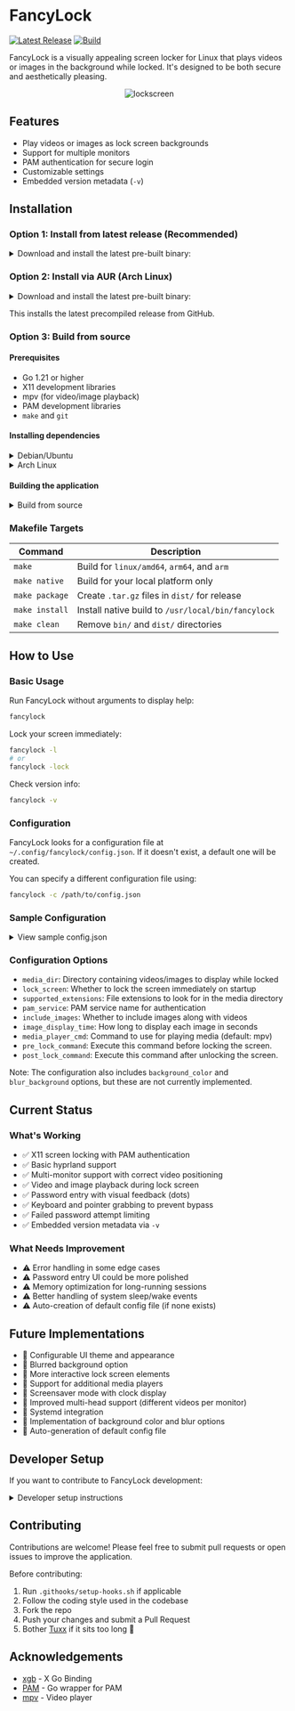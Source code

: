 # FancyLock

[![Latest Release](https://img.shields.io/github/v/release/tuxx/fancylock)](https://github.com/tuxx/fancylock/releases)
[![Build](https://github.com/tuxx/fancylock/actions/workflows/build.yml/badge.svg)](https://github.com/tuxx/fancylock/actions/workflows/build.yml)

FancyLock is a visually appealing screen locker for Linux that plays videos or images in the background while locked. It's designed to be both secure and aesthetically pleasing.

<p align="center">
  <img src="https://github.com/user-attachments/assets/bd62c40f-d491-4f75-8771-67c2743d86f4" alt="lockscreen">
</p>

## Features

- Play videos or images as lock screen backgrounds
- Support for multiple monitors
- PAM authentication for secure login
- Customizable settings
- Embedded version metadata (`-v`)

## Installation

### Option 1: Install from latest release (Recommended)

<details>
<summary>Download and install the latest pre-built binary:</summary>
  
```bash
# Download the latest release
curl -L -o fancylock.tar.gz https://github.com/tuxx/fancylock/releases/latest/download/fancylock-linux-amd64.tar.gz

# Extract it
tar -xzvf fancylock.tar.gz

# Make it executable
chmod +x fancylock-linux-amd64

# Add a pam.d file for fancylock:
sudo curl -L -o /etc/pam.d/fancylock https://raw.githubusercontent.com/tuxx/fancylock/refs/heads/master/pam.d/fancylock

# Optional: install system-wide
sudo mv fancylock-linux-amd64 /usr/local/bin/fancylock

# Create config directory
mkdir -p ~/.config/fancylock

# Create default config file
cat > ~/.config/fancylock/config.json << 'EOF'
{
  "media_dir": "$HOME/Videos",
  "lock_screen": false,
  "supported_extensions": [".mp4", ".mkv", ".mov", ".avi", ".webm"],
  "pam_service": "fancylock",
  "include_images": true,
  "image_display_time": 30,
  "background_color": "#000000",
  "blur_background": false,
  "media_player_cmd": "mpv",
  "pre_lock_command": "",
  "post_lock_command": ""
}
EOF
```
</details>

### Option 2: Install via AUR (Arch Linux)

<details>
<summary>Download and install the latest pre-built binary:</summary>

```bash
yay -S fancylock-bin
```
</details>

This installs the latest precompiled release from GitHub.

### Option 3: Build from source

#### Prerequisites

- Go 1.21 or higher
- X11 development libraries
- mpv (for video/image playback)
- PAM development libraries
- `make` and `git`

#### Installing dependencies

<details>
<summary>Debian/Ubuntu</summary>

```bash
sudo apt install -y golang make libx11-dev libpam0g-dev mpv git
```
</details>

<details>
<summary>Arch Linux</summary>

```bash
sudo pacman -S go make libx11 pam mpv git
```
</details>

#### Building the application

<details>
<summary>Build from source</summary>

```bash
# Clone the repository
git clone https://github.com/tuxx/fancylock.git
cd fancylock

# Build for all supported architectures (amd64, arm64, arm)
make

# Optionally package them into .tar.gz files in ./dist
make package

# Build a native binary for your current system (puts it in ./bin/)
make native

# View embedded version info
./bin/fancylock-native --version

# Optional: install the native build system-wide
sudo make install
```
</details>

### Makefile Targets

| Command         | Description |
|----------------|-------------|
| `make`         | Build for `linux/amd64`, `arm64`, and `arm` |
| `make native`  | Build for your local platform only |
| `make package` | Create `.tar.gz` files in `dist/` for release |
| `make install` | Install native build to `/usr/local/bin/fancylock` |
| `make clean`   | Remove `bin/` and `dist/` directories |


## How to Use

### Basic Usage

Run FancyLock without arguments to display help:

```bash
fancylock
```

Lock your screen immediately:

```bash
fancylock -l
# or
fancylock -lock
```

Check version info:

```bash
fancylock -v
```

### Configuration

FancyLock looks for a configuration file at `~/.config/fancylock/config.json`. If it doesn't exist, a default one will be created.

You can specify a different configuration file using:

```bash
fancylock -c /path/to/config.json
```

### Sample Configuration

<details>
<summary>View sample config.json</summary>

```json
{
  "media_dir": "/home/user/Videos",
  "lock_screen": false,
  "supported_extensions": [".mp4", ".mkv", ".mov", ".avi", ".webm"],
  "pam_service": "fancylock",
  "include_images": true,
  "image_display_time": 30,
  "background_color": "#000000",
  "blur_background": false,
  "media_player_cmd": "mpv",
  "pre_lock_command": "pypr hide mywindow",
  "post_lock_command": "pypr show mywindow"
}
```
</details>

### Configuration Options

- `media_dir`: Directory containing videos/images to display while locked
- `lock_screen`: Whether to lock the screen immediately on startup
- `supported_extensions`: File extensions to look for in the media directory
- `pam_service`: PAM service name for authentication
- `include_images`: Whether to include images along with videos
- `image_display_time`: How long to display each image in seconds
- `media_player_cmd`: Command to use for playing media (default: mpv)
- `pre_lock_command`: Execute this command before locking the screen.
- `post_lock_command`: Execute this command after unlocking the screen.

Note: The configuration also includes `background_color` and `blur_background` options, but these are not currently implemented.

## Current Status

### What's Working

- ✅ X11 screen locking with PAM authentication
- ✅ Basic hyprland support
- ✅ Multi-monitor support with correct video positioning
- ✅ Video and image playback during lock screen
- ✅ Password entry with visual feedback (dots)
- ✅ Keyboard and pointer grabbing to prevent bypass
- ✅ Failed password attempt limiting 
- ✅ Embedded version metadata via `-v`

### What Needs Improvement

- ⚠️ Error handling in some edge cases
- ⚠️ Password entry UI could be more polished
- ⚠️ Memory optimization for long-running sessions
- ⚠️ Better handling of system sleep/wake events
- ⚠️ Auto-creation of default config file (if none exists)

## Future Implementations

- 🚧 Configurable UI theme and appearance
- 🚧 Blurred background option
- 🚧 More interactive lock screen elements
- 🚧 Support for additional media players
- 🚧 Screensaver mode with clock display
- 🚧 Improved multi-head support (different videos per monitor)
- 🚧 Systemd integration
- 🚧 Implementation of background color and blur options
- 🚧 Auto-generation of default config file

## Developer Setup

If you want to contribute to FancyLock development:

<details>
<summary>Developer setup instructions</summary>

```bash
# Clone the repository
git clone https://github.com/tuxx/fancylock.git
cd fancylock

# Set up the Git hooks (required for all developers)
./.githooks/setup-hooks.sh

# Build the application
go build -o fancylock
```
</details>

## Contributing

Contributions are welcome! Please feel free to submit pull requests or open issues to improve the application.

Before contributing:
1. Run `.githooks/setup-hooks.sh` if applicable
2. Follow the coding style used in the codebase
3. Fork the repo
4. Push your changes and submit a Pull Request
5. Bother [Tuxx](https://github.com/tuxx) if it sits too long 🙂

## Acknowledgements

- [xgb](https://github.com/BurntSushi/xgb) - X Go Binding
- [PAM](https://github.com/msteinert/pam) - Go wrapper for PAM
- [mpv](https://mpv.io/) - Video player
